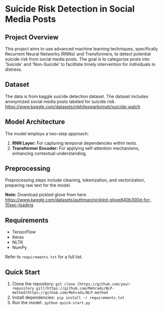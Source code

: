 # Suicide Risk Detection in Social Media Posts

## Project Overview
This project aims to use advanced machine learning techniques, specifically Recurrent Neural Networks (RNNs) and Transformers, to detect potential suicide risk from social media posts. The goal is to categorize posts into 'Suicide' and 'Non-Suicide' to facilitate timely intervention for individuals in distress.

## Dataset
The data is from kaggle suicide detection dataset. The dataset includes anonymized social media posts labeled for suicide risk. https://www.kaggle.com/datasets/nikhileswarkomati/suicide-watch

## Model Architecture
The model employs a two-step approach:
1. **RNN Layer:** For capturing temporal dependencies within texts.
2. **Transformer Encoder:** For applying self-attention mechanisms, enhancing contextual understanding.

## Preprocessing
Preprocessing steps include cleaning, tokenization, and vectorization, preparing raw text for the model.

**Note:** Download pickled glove from here https://www.kaggle.com/datasets/authman/pickled-glove840b300d-for-10sec-loading

## Requirements
- TensorFlow
- Keras
- NLTK
- NumPy

Refer to `requirements.txt` for a full list.

## Quick Start
1. Clone the repository: ``` git clone [https://github.com/your-repository.git](https://github.com/Mehrads/NLP-method)https://github.com/Mehrads/NLP-method ```
2. Install dependencies:``` pip install -r requirements.txt```
3. Run the model:``` python quick-start.py```





